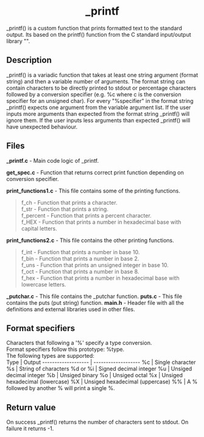 <h1 align="center">_printf</h1>
_printf() is a custom function that prints formatted text to the standard output. Its based on the printf() function from the  C standard input/output library "<stdio.h>".

<h2>Description</h2>

_printf() is a variadic function that takes at least one string argument (format string) and then a variable number of arguments.
The format string can contain characters to be directly printed to stdout or percentage characters followed by a conversion specifier (e.g. %c where c is the conversion specifier for an unsigned char). For every "%specifier" in the format string _printf() expects one argument from the variable argument list. If the user inputs more arguments than expected from the format string _printf() will ignore them. If the user inputs less arguments than expected _printf() will have unexpected behaviour.

<h2>Files</h2>

**_printf.c** - Main code logic of _printf.

**get_spec.c** - Function that returns correct print function depending on conversion specifier.

**print_functions1.c** - This file contains some of the printing functions.

>f_ch - Function that prints a character.<br>
>f_str - Function that prints a string.<br>
>f_percent - Function that prints a percent character.<br>
>f_HEX - Function that prints a number in hexadecimal base with capital letters.<br>

**print_functions2.c** - This file contains the other printing functions.

>f_int - Function that prints a number in base 10.<br>
>f_bin - Function that prints a number in base 2.<br>
>f_uns - Function that prints an unsigned integer in base 10.<br>
>f_oct - Function that prints a number in base 8.<br>
>f_hex - Function that prints a number in hexadecimal base with lowercase letters.<br>

**_putchar.c** - This file contains the _putchar function.
**puts.c** - This file contains the puts (put string) function.
**main.h** - Header file with all the definitions and external libraries used in other files.

<h2>Format specifiers</h2>
Characters that following a '%' specify a type conversion.<br>
Format specifiers follow this prototype: %type.<br>
The following types are supported:<br>
Type | Output
------------------- | -------------------
%c | Single character
%s | String of characters
%d or %i | Signed decimal integer
%u | Unsiged decimal integer
%b | Unsiged binary
%o | Unsiged octal
%x | Unsiged hexadecimal (lowercase)
%X | Unsiged hexadecimal (uppercase)
%% | A % followed by another % will print a single %.

<h2>Return value</h2>
On success _printf() returns the number of characters sent to stdout. On failure it returns -1.
